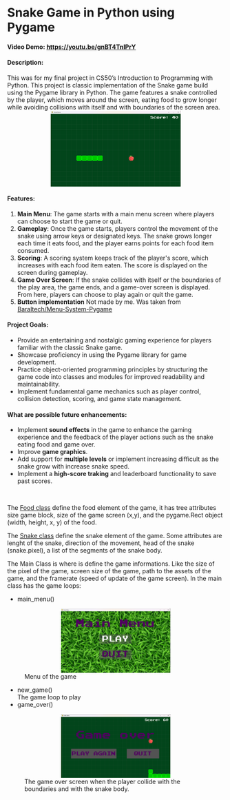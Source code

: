 # Snake Game in Python using Pygame 
#### Video Demo:  https://youtu.be/gnBT4TnIPrY
#### Description:
This was for my final project in CS50’s Introduction to Programming with Python.
This project is classic implementation of the Snake game build using the Pygame library in Python. The game features a snake controlled by the player, which moves around the screen, eating food to grow longer while avoiding collisions with itself and with boundaries of the screen area.
<img src="docs/game_screen.png" alt="game screen" style="display:block; margin:auto; max-width:60%">

#### Features:
1. __Main Menu__: The game starts with a main menu screen where players can choose to start the game or quit.
2. __Gameplay__: Once the game starts, players control the movement of the snake using arrow keys or designated keys. The snake grows longer each time it eats food, and the player earns points for each food item consumed.
3. __Scoring__: A scoring system keeps track of the player's score, which increases with each food item eaten. The score is displayed on the screen during gameplay.
4. __Game Over Screen__: If the snake collides with itself or the boundaries of the play area, the game ends, and a game-over screen is displayed. From here, players can choose to play again or quit the game.
5. __Button implementation__ Not made by me. Was taken from [Baraltech/Menu-System-Pygame](https://github.com/baraltech/Menu-System-PyGame) 
#### Project Goals:
- Provide an entertaining and nostalgic gaming experience for players familiar with the classic Snake game.
- Showcase proficiency in using the Pygame library for game development.
- Practice object-oriented programming principles by structuring the game code into classes and modules for improved readability and maintainability.
- Implement fundamental game mechanics such as player control, collision detection, scoring, and game state management.
#### What are possible future enhancements:
- Implement __sound effects__ in the game to enhance the gaming experience and the feedback of the player actions such as the snake eating food and game over.
- Improve __game graphics__.
- Add support for __multiple levels__ or implement increasing difficult as the snake grow with increase snake speed.
- Implement a __high-score traking__ and leaderboard functionality to save past scores. 

<br>

The [Food class](food.py) define the food element of the game, it has tree attributes size game block, size of the game screen (x,y), and the pygame.Rect object (width, height, x, y) of the food.

The [Snake class](snake.py) define the snake element of the game. Some attributes are lenght of the snake, direction of the movement, head of the snake (snake.pixel), a list of the segments of the snake body.

The Main Class is where is define the game informations. Like the size of the pixel of the game, screen size of the game, path to the assets of the game, and the framerate (speed of update of the game screen).
In the main class has the game loops:
- main_menu()<br>
<figure>
    <img src="docs/main_menu_screen.png" alt="Main menu screen" style="display:block;margin:auto;max-width:60%;">
    <figcaption>Menu of the game</figcaption>
</figure>


- new_game()<br>
The game loop to play
- game_over()<br>
<figure>
    <img src="docs/game_over_screen.png" alt="game over screen" style="display:block;margin:auto; max-width:60%;" >
    <figcaption>
    The game over screen when the player collide with the boundaries and with the snake body. 
    </figcaption>
</figure>



